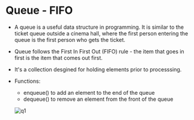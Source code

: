 # Queue - FIFO
- A queue is a useful data structure in programming. It is similar to the ticket queue outside a cinema hall, where the first person entering the queue is the     first person who gets the ticket.
- Queue follows the First In First Out (FIFO) rule - the item that goes in first is the item that comes out first.
- It's a collection desgined for holding elements prior to processsing.
- Functions:
  - enqueue() to add an element to the end of the queue
  - dequeue() to remove an element from the front of the queue

  ![q1](https://user-images.githubusercontent.com/113314204/194691820-6db3e523-fabb-4bc9-afa9-5594e22b207e.gif)
